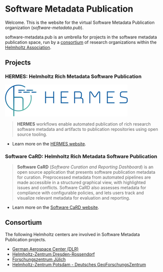 # Software Metadata Publication

Welcome. 
This is the website for the virtual Software Metadata Publication organization (*software-metadata.pub*).

software-metadata.pub is an umbrella for projects in the software metadata publication space,
run by a [consortium](#consortium) of research organizations within the [Helmholtz Association](https://www.helmholtz.de/).

## Projects

### HERMES: Helmholtz Rich Metadata Software Publication

![HERMES logo](hermes-logo.png)

> **HERMES** workflows enable automated publication of rich research software metadata and artifacts to publication repositories using open source tooling.

- Learn more on the [HERMES website](https://hermes.software-metadata.pub).

### Software CaRD: Helmholtz Rich Metadata Software Publication

> **Software CaRD** (*Software Curation and Reporting Dashboard*) is an open source application that presents software publication metadata for curation. Preprocessed metadata from automated pipelines are made accessible in a structured graphical view, with highlighted issues and conflicts. Software CaRD also assesses metadata for compliance with configurable policies, and lets users track and visualize relevant metadata for evaluation and reporting.

- Learn more on the [Software CaRD website](https://helmholtz-metadaten.de/en/inf-projects/softwarecard).

## Consortium

The following Helmholtz centers are involved in Software Metadata Publication projects.

- [German Aerospace Center (DLR)](https://dlr.de)
- [Helmholtz-Zentrum Dresden-Rossendorf](https://hzdr.de)
- [Forschungszentrum Jülich](https://fz-juelich.de)
- [Helmholtz-Zentrum Potsdam - Deutsches GeoForschungsZentrum](https://www.gfz-potsdam.de/)
